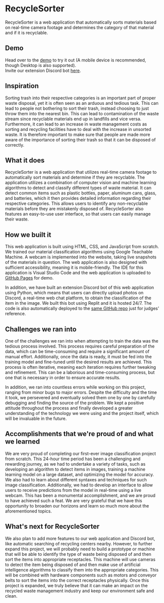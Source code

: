 # RecycleSorter
RecycleSorter is a web application that automatically sorts materials based on real-time camera footage and determines the category of that material and if it is recyclable.

## Demo
Head over to the [demo](https://iancheung0202.github.io/RecycleSorter/) to try it out (A mobile device is recommended, though Desktop is also supported).<br>
Invite our extension Discord bot [here](https://discord.com/api/oauth2/authorize?client_id=1057333274449547354&permissions=51200&scope=bot).

## Inspiration

Sorting trash into their respective categories is an important part of proper waste disposal, yet it is often seen as an arduous and tedious task. This can lead to people not bothering to sort their trash, instead choosing to just throw them into the nearest bin. This can lead to contamination of the waste stream since recyclable materials end up in landfills and vice versa. Furthermore, it can lead to an increase in waste management costs as sorting and recycling facilities have to deal with the increase in unsorted waste. It is therefore important to make sure that people are made more aware of the importance of sorting their trash so that it can be disposed of correctly.

## What it does

RecycleSorter is a web application that utilizes real-time camera footage to automatically sort materials and determine if they are recyclable. The application utilizes a combination of computer vision and machine learning algorithms to detect and classify different types of waste material. It can detect common items such as plastic bottles, paper, aluminum cans, glass, and batteries, which it then provides detailed information regarding their respective categories. This allows users to identify any non-recyclable materials before they are mistakenly disposed of. RecycleSorter also features an easy-to-use user interface, so that users can easily manage their waste.

## How we built it

This web application is built using HTML, CSS, and JavaScript from scratch. We trained our material classification algorithms using Google Teachable Machine. A webcam is implemented into the website, taking live snapshots of the materials in question. The web application is also designed with sufficient accessibility, meaning it is mobile-friendly. The IDE for this application is Visual Studio Code and the web application is uploaded to [GitHub Pages](https://iancheung0202.github.io/RecycleSorter/) for demo.

In addition, we have built an extension Discord bot of this web application using Python, which means that users can directly upload photos on Discord, a real-time web chat platform, to obtain the classification of the item in the image. We built this bot using Replit and it is hosted 24/7. The code is also automatically deployed to the [same GitHub repo](https://github.com/iancheung0202/RecycleSorter/tree/main/ReCyclists) just for judges' reference.

## Challenges we ran into

One of the challenges we ran into when attempting to train the data was the tedious process involved. This process requires careful preparation of the data, which can be time-consuming and require a significant amount of manual effort. Additionally, once the data is ready, it must be fed into the training model and fine-tuned until the desired results are achieved. This process is often iterative, meaning each iteration requires further tweaking and refinement. This can be a laborious and time-consuming process, but one that is necessary in order to ensure accurate results.

In addition, we ran into countless errors while working on this project, ranging from minor bugs to major errors. Despite the difficulty and the time it took, we persevered and eventually solved them one by one by carefully debugging and finding the source of the problem. We kept a positive attitude throughout the process and finally developed a greater understanding of the technology we were using and the project itself, which will be invaluable in the future. 

## Accomplishments that we're proud of and what we learned

We are very proud of completing our first-ever image classification project from scratch. This 24-hour time period has been a challenging and rewarding journey, as we had to undertake a variety of tasks, such as developing an algorithm to detect items in images, training a machine learning model on a large dataset, and optimizing the model for accuracy. We also had to learn about different syntaxes and techniques for such image classification. Additionally, we had to develop an interface to allow users to receive predictions from the model in real-time using a live webcam. This has been a monumental accomplishment, and we are proud to have achieved such a feat. We are very grateful that we have this opportunity to broaden our horizons and learn so much more about the aforementioned topics.

## What's next for RecycleSorter

We also plan to add more features to our web application and Discord bot, like automatic searching of recycling centers nearby. However, to further expand this project, we will probably need to build a prototype or machine that will be able to identify the type of waste being disposed of and then sort the items into appropriate receptacles. This machine will use cameras to detect the item being disposed of and then make use of artificial intelligence algorithms to classify them into the appropriate categories. This will be combined with hardware components such as motors and conveyor belts to sort the items into the correct receptacles physically. Once this project is expanded, we truly believe that it can make an impact on the recycled waste management industry and keep our environment safe and clean.
